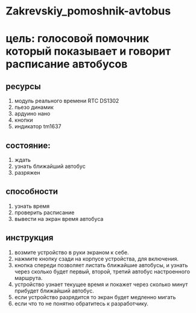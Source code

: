 # Zakrevskiy_pomoshnik-avtobus
# цель: голосовой помочник который показывает и говорит расписание автобусов


## ресурсы
1. модуль реального времени   RTC DS1302
2. пьезо динамик 
3. ардуино нано 
4. кнопки
5. индикатор tm1637

## состояние:
1. ждать
2. узнать ближайший автобус
3. разряжен

## способности 
1. узнать время
2. проверить расписание 
3. вывести на экран время автобуса


## инструкция
1. возмите устройство в руки экраном к себе.
2. нажмите кнопку сзади на корпусе устройства, для включения.
3. кнопка спереди позволяет листать ближайшие автобусы, и узнать через сколько будет первый, второй, третий автобус 
настроенного маршрута.
4. устройство узнает текущее время и покажет через сколько минут прибудет ближайший автобус.
5. если устройство разрядится то экран будет медленно мигать
6. если что то не понятно обратитесь к разработчику.



































































































